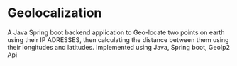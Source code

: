 # Geolocalization
A Java Spring boot backend application to Geo-locate two points on earth using their IP ADRESSES, then calculating the distance between them using their longitudes and latitudes. Implemented using Java, Spring boot, GeoIp2 Api
